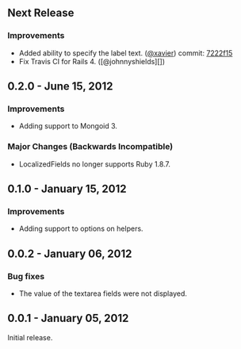 ## Next Release

### Improvements

* Added ability to specify the label text. ([@xavier][]) commit: [7222f15][]
* Fix Travis CI for Rails 4. ([@johnnyshields][])

## 0.2.0 - June 15, 2012

### Improvements

* Adding support to Mongoid 3.

### Major Changes (Backwards Incompatible)

* LocalizedFields no longer supports Ruby 1.8.7.

## 0.1.0 - January 15, 2012

### Improvements

* Adding support to options on helpers.

## 0.0.2 - January 06, 2012

### Bug fixes

* The value of the textarea fields were not displayed.

## 0.0.1 - January 05, 2012

Initial release.

[7222f15]: https://github.com/tiagogodinho/localized_fields/commit/7222f155a3152ce2b3db938108bf473af52bf5d9
[@xavier]: https://github.com/xavier
